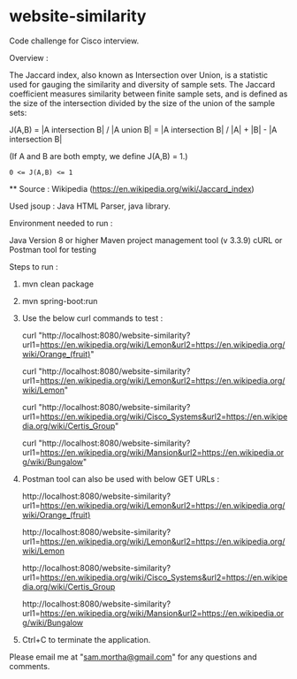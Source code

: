 # website-similarity
Code challenge for Cisco interview.

Overview :

The Jaccard index, also known as Intersection over Union, is a statistic used for gauging the similarity and diversity of sample sets. 
The Jaccard coefficient measures similarity between finite sample sets, 
and is defined as the size of the intersection divided by the size of the union of the sample sets:

J(A,B)	= |A intersection B| / |A union B| 
		= |A intersection B| / |A| + |B| - |A intersection B|
		
(If A and B are both empty, we define J(A,B) = 1.)

	0 <= J(A,B) <= 1

** Source : Wikipedia (https://en.wikipedia.org/wiki/Jaccard_index)

Used jsoup : Java HTML Parser, java library.

Environment needed to run :

Java Version 8 or higher
Maven project management tool (v 3.3.9)
cURL or Postman tool for testing

Steps to run :

1. mvn clean package
2. mvn spring-boot:run

3. Use the below curl commands to test :
	
	curl "http://localhost:8080/website-similarity?url1=https://en.wikipedia.org/wiki/Lemon&url2=https://en.wikipedia.org/wiki/Orange_(fruit)"
	
	curl "http://localhost:8080/website-similarity?url1=https://en.wikipedia.org/wiki/Lemon&url2=https://en.wikipedia.org/wiki/Lemon"
	
	curl "http://localhost:8080/website-similarity?url1=https://en.wikipedia.org/wiki/Cisco_Systems&url2=https://en.wikipedia.org/wiki/Certis_Group"
	
	curl "http://localhost:8080/website-similarity?url1=https://en.wikipedia.org/wiki/Mansion&url2=https://en.wikipedia.org/wiki/Bungalow"

4. Postman tool can also be used with below GET URLs :

	http://localhost:8080/website-similarity?url1=https://en.wikipedia.org/wiki/Lemon&url2=https://en.wikipedia.org/wiki/Orange_(fruit)
	
	http://localhost:8080/website-similarity?url1=https://en.wikipedia.org/wiki/Lemon&url2=https://en.wikipedia.org/wiki/Lemon
	
	http://localhost:8080/website-similarity?url1=https://en.wikipedia.org/wiki/Cisco_Systems&url2=https://en.wikipedia.org/wiki/Certis_Group
	
	http://localhost:8080/website-similarity?url1=https://en.wikipedia.org/wiki/Mansion&url2=https://en.wikipedia.org/wiki/Bungalow

5. Ctrl+C to terminate the application.

Please email me at "sam.mortha@gmail.com" for any questions and comments.
